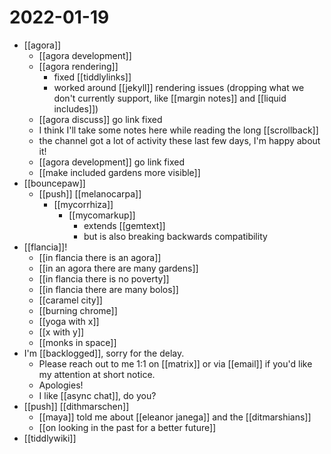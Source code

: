 # 2022-01-19

- [[agora]]
  - [[agora development]]
  - [[agora rendering]]
    - fixed [[tiddlylinks]] 
    - worked around [[jekyll]] rendering issues (dropping what we don't currently support, like [[margin notes]] and [[liquid includes]])
  - [[agora discuss]] go link fixed
  - I think I'll take some notes here while reading the long [[scrollback]]
  - the channel got a lot of activity these last few days, I'm happy about it!
  - [[agora development]] go link fixed
  - [[make included gardens more visible]]
- [[bouncepaw]]
  - [[push]] [[melanocarpa]]
    - [[mycorrhiza]]
      - [[mycomarkup]]
        - extends [[gemtext]]
        - but is also breaking backwards compatibility
- [[flancia]]!
  - [[in flancia there is an agora]]
  - [[in an agora there are many gardens]]
  - [[in flancia there is no poverty]]
  - [[in flancia there are many bolos]]
  - [[caramel city]]
  - [[burning chrome]]
  - [[yoga with x]]
  - [[x with y]]
  - [[monks in space]]
- I'm [[backlogged]], sorry for the delay.
  - Please reach out to me 1:1 on [[matrix]] or via [[email]] if you'd like my attention at short notice.
  - Apologies!
  - I like [[async chat]], do you?
- [[push]] [[dithmarschen]]
  - [[maya]] told me about [[eleanor janega]] and the [[ditmarshians]]
  - [[on looking in the past for a better future]]
- [[tiddlywiki]]
